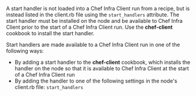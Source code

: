 A start handler is not loaded into a Chef Infra Client run from a
recipe, but is instead listed in the client.rb file using the
`start_handlers` attribute. The start handler must be installed on the
node and be available to Chef Infra Client prior to the start of a Chef
Infra Client run. Use the **chef-client** cookbook to install the start
handler.

Start handlers are made available to a Chef Infra Client run in one of
the following ways:

- By adding a start handler to the **chef-client** cookbook, which
    installs the handler on the node so that it is available to Chef
    Infra Client at the start of a Chef Infra Client run
- By adding the handler to one of the following settings in the node's
    client.rb file: `start_handlers`